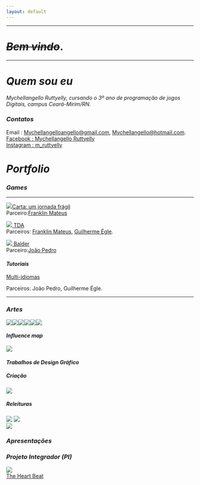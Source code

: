 ```yaml
---
layout: default
---
```

* * *
# _~~Bem vindo~~_.
* * *
# _Quem sou eu_

_Mychellangello Ruttyelly, cursando o 3º ano de programação de jogos Digitais, campus Ceará-Mirim/RN._  

### _Contatos_

Email : Mychellangelloangello@gmail.com, Mychellangello@hotmail.com.   
[Facebook : Mychellangello Ruttyelly](https://www.facebook.com/mychellangello.ruttyelly/)  
[Instagram : m_ruttyelly](https://www.instagram.com/m_ruttyelly/)  


# _Portfolio_

### _Games_
***
[![](CartaumaJornada.png)Carta: um jornada frágil](https://mychellangello.github.io/Carta%20uma%20jornada%20fr%C3%A1gil/)  
Parceiro:[Franklin Mateus](https://thewordkh.github.io/)

[![](TDA.png) TDA](https://mychellangello.github.io/tdaf/)  
Parceiros: [Franklin Mateus](https://thewordkh.github.io/), [Guilherme Égle](https://guiegle.github.io/).

[![](Balder.png) Balder](https://mychellangello.github.io/Balder/)  
Parceiro:[João Pedro](https://bixcoito.github.io/)


#### _Tutoriais_

[Multi-idiomas](https://drive.google.com/file/d/1xJXiLN-2qKVClKPrLnmwUOXI1nsXZThe/view)

Parceiros: João Pedro, Guilherme Égle.
***
### _Artes_  
![](persona.png)![](Carta-Eletronica.gif)![](Espada.gif)![](fundocreditos.png)![](1.png)![](2.png)


#### _Influence map_  
![](Map.png)
  
#### _Trabalhos de Design Gráfico_
##### _Criação_
![](cell.png)  
##### _Releituras_
![](tmnt.png)
![](iron.png)  
![](kung.png)  
### _Apresentações_

### _Projeto Integrador (PI)_  
[![](lIFE.png)](https://bixcoito.github.io/TheHeartBeat/)  
[The Heart Beat](https://bixcoito.github.io/TheHeartBeat/)

